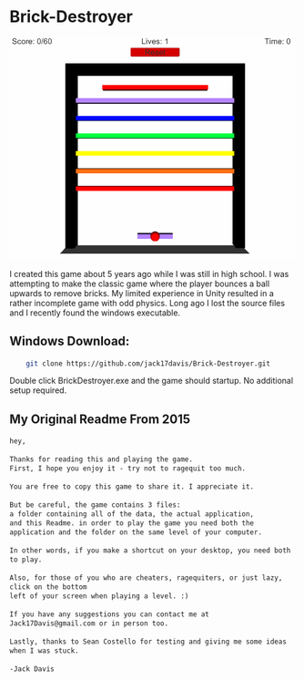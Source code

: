 # Brick-Destroyer

![Example Gameplay](https://github.com/jack17davis/Brick-Destroyer/blob/master/demo.gif)

I created this game about 5 years ago while I was still in high school. I was attempting to make the classic game where the player bounces a ball upwards to remove bricks. My limited experience in Unity resulted in a rather incomplete game with odd physics. Long ago I lost the source files and I recently found the windows executable.



## Windows Download:

```bash
	git clone https://github.com/jack17davis/Brick-Destroyer.git
```

Double click BrickDestroyer.exe and the game should startup. No additional setup required.

## My Original Readme From 2015
	hey,

	Thanks for reading this and playing the game.
	First, I hope you enjoy it - try not to ragequit too much.

	You are free to copy this game to share it. I appreciate it.

	But be careful, the game contains 3 files: 
	a folder containing all of the data, the actual application, 
	and this Readme. in order to play the game you need both the
	application and the folder on the same level of your computer.

	In other words, if you make a shortcut on your desktop, you need both to play.

	Also, for those of you who are cheaters, ragequiters, or just lazy, click on the bottom 
	left of your screen when playing a level. :)

	If you have any suggestions you can contact me at Jack17Davis@gmail.com or in person too.

	Lastly, thanks to Sean Costello for testing and giving me some ideas when I was stuck. 

	-Jack Davis
